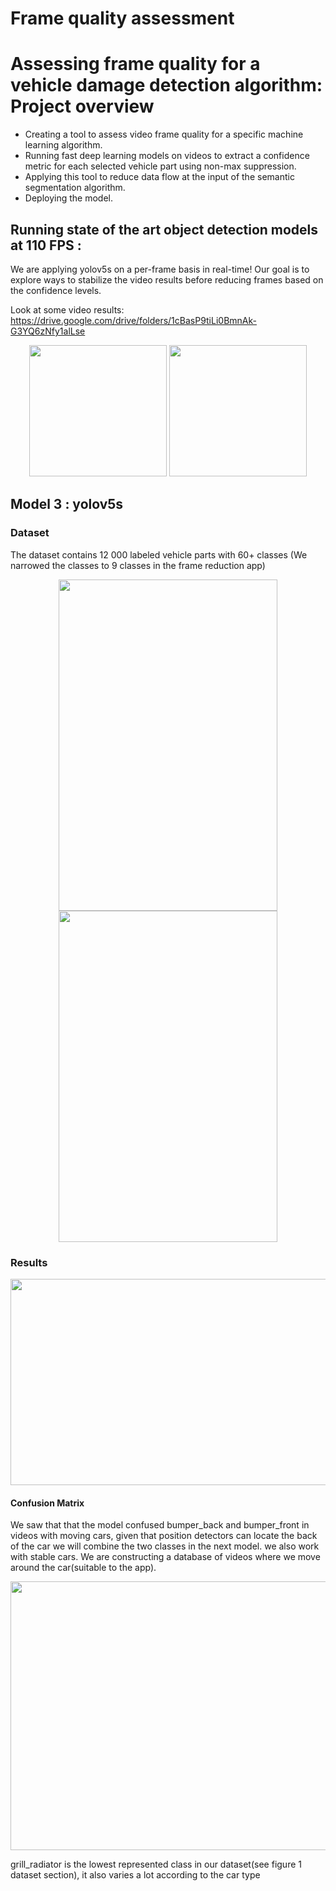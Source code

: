 # Frame quality assessment
# Assessing frame quality for a vehicle damage detection algorithm: Project overview 
* Creating a tool to assess video frame quality for a specific machine learning algorithm.
* Running fast deep learning models on videos to extract a confidence metric for each selected vehicle part using non-max suppression.
* Applying this tool to reduce data flow at the input of the semantic segmentation algorithm. 
* Deploying the model.

## Running state of the art object detection models at 110 FPS :
We are applying yolov5s on a per-frame basis in real-time! Our goal is to explore ways to stabilize the video results before reducing frames based on the confidence levels.

Look at some video results: https://drive.google.com/drive/folders/1cBasP9tiLi0BmnAk-G3YQ6zNfy1alLse

<p align="center">
<img src="https://github.com/aymanemoataz/Monk-AI---Data-quality-assessment/blob/master/readme_images/gif2.gif" width="220px" height="210px">
<img src="https://github.com/aymanemoataz/MonkxMines_Demo/blob/master/readme_images/carside_day1.gif" width="220px" height="210px">



</p>

## Model 3 : yolov5s 

### Dataset

The dataset contains 12 000 labeled vehicle parts with 60+ classes (We narrowed the classes to 9 classes in the frame reduction app)
<p align="center">
<img src="https://github.com/aymanemoataz/MonkxMines_Demo/blob/master/Results_Model3/labels.jpg" width="350px" height="530px">
<img src="https://github.com/aymanemoataz/MonkxMines_Demo/blob/master/Results_Model3/labels_correlogram.jpg" width="350px" height="530px">

</p>

### Results

<p align="center">
<img src="https://github.com/aymanemoataz/MonkxMines_Demo/blob/master/Results_Model3/results.png" width="550px" height="330px">
</p>

#### Confusion Matrix 

We saw that that the model confused bumper_back and bumper_front in videos with moving cars, given that position detectors can locate the back of the car we will combine the two classes in the next model.
we also work with stable cars. We are constructing a database of videos where we move around the car(suitable to the app).

<p align="center">
<img src="https://github.com/aymanemoataz/MonkxMines_Demo/blob/master/Results_Model3/confusion_matrix.png" width="550px" height="430px">


</p>

grill_radiator is the lowest represented class in our dataset(see figure 1 dataset section), it also varies a lot according to the car type


